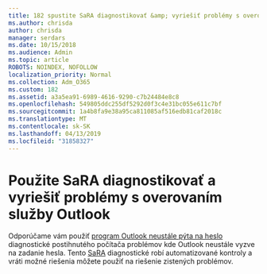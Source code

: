 ```yaml
---
title: 182 spustite SaRA diagnostikovať &amp; vyriešiť problémy s overovaním služby Outlook
ms.author: chrisda
author: chrisda
manager: serdars
ms.date: 10/15/2018
ms.audience: Admin
ms.topic: article
ROBOTS: NOINDEX, NOFOLLOW
localization_priority: Normal
ms.collection: Adm_O365
ms.custom: 182
ms.assetid: a3a5ea91-6989-4616-9290-c7b24484e8c8
ms.openlocfilehash: 549805ddc255df5292d0f3c4e31bc055e611c7bf
ms.sourcegitcommit: 1a4b8fa9e38a95ca811085af516edb81caf2018c
ms.translationtype: MT
ms.contentlocale: sk-SK
ms.lasthandoff: 04/13/2019
ms.locfileid: "31858327"
---
```

# <a name="use-sara-to-diagnose-and-resolve-outlook-authentication-issues"></a>Použite SaRA diagnostikovať a vyriešiť problémy s overovaním služby Outlook

Odporúčame vám použiť [program Outlook neustále pýta na heslo](https://aka.ms/SaRA-OutlookPwdPrompt) diagnostické postihnutého počítača problémov kde Outlook neustále vyzve na zadanie hesla. Tento [SaRA](https://diagnostics.office.com/#/) diagnostické robí automatizované kontroly a vráti možné riešenia môžete použiť na riešenie zistených problémov.
